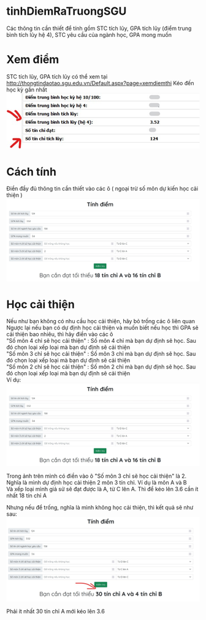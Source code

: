 # tinhDiemRaTruongSGU  
Các thông tin cần thiết để tính gồm STC tích lũy, GPA tích lũy (điểm trung bình tích lũy hệ 4), STC yêu cầu của ngành học, GPA mong muốn  
# Xem điểm  
STC tích lũy, GPA tích lũy có thể xem tại http://thongtindaotao.sgu.edu.vn/Default.aspx?page=xemdiemthi 
Kéo đến học kỳ gần nhất  
![Xem điểm](https://github.com/thongtran199/tinhDiemRaTruongSGU/blob/main/xemDiem.jpg) 

# Cách tính  
Điền đầy đủ thông tin cần thiết vào các ô ( ngoại trừ số môn dự kiến học cải thiện )  
![Điền đầy đủ thông tin](https://github.com/thongtran199/tinhDiemRaTruongSGU/blob/main/dienThongTin.jpg)

# Học cải thiện
Nếu như bạn không có nhu cầu học cải thiện, hãy bỏ trống các ô liên quan  
Ngược lại nếu bạn có dự định học cải thiện và muốn biết nếu học thì GPA sẽ cải thiện bao nhiêu, thì hãy điền vào các ô  
"Số môn 4 chỉ sẽ học cải thiện" : Số môn 4 chỉ mà bạn dự định sẽ học. Sau đó chọn loại xếp loại mà bạn dự định sẽ cải thiện  
"Số môn 3 chỉ sẽ học cải thiện" : Số môn 3 chỉ mà bạn dự định sẽ học. Sau đó chọn loại xếp loại mà bạn dự định sẽ cải thiện  
"Số môn 2 chỉ sẽ học cải thiện" : Số môn 2 chỉ mà bạn dự định sẽ học. Sau đó chọn loại xếp loại mà bạn dự định sẽ cải thiện  
Ví dụ:  
![Điền đầy đủ thông tin](https://github.com/thongtran199/tinhDiemRaTruongSGU/blob/main/dienThongTin.jpg)  

Trong ảnh trên mình có điền vào ô "Số môn 3 chỉ sẽ học cải thiện" là 2. Nghĩa là mình dự định học cải thiện 2 môn 3 tín chỉ. Ví dụ là môn A và B  
Và xếp loại mình giả sử sẽ đạt được là A, từ C lên A. Thì để kéo lên 3.6 cần ít nhất 18 tín chỉ A  

Nhưng nếu để trống, nghĩa là mình không học cải thiện, thì kết quả sẽ như sau: 
![Khi không học cải thiện](https://github.com/thongtran199/tinhDiemRaTruongSGU/blob/main/koCaiThien.jpg)  

Phải ít nhất 30 tín chỉ A mới kéo lên 3.6
